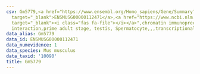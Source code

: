 ```yaml
---
csv: Gm5779,<a href="https://www.ensembl.org/Homo_sapiens/Gene/Summary?db=core;g=ENSMUSG00000112471"
  target="_blank">ENSMUSG00000112471</a>,<a href="https://www.ncbi.nlm.nih.gov/pubmed/25450459"
  target="_blank"><i class="fas fa-file"></i></a>",chromatin immunoprecipitation assay,direct
  interaction,prime adult stage, testis, Spermatocyte,,,transcriptional regulation,
data_alias: Gm5779
data_id: ENSMUSG00000112471
data_numevidence: 1
data_species: Mus musculus
data_taxid: '10090'
title: Gm5779
---
```

